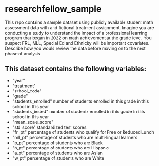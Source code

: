 # researchfellow_sample
This repo contains a sample dataset using publicly available student math assessment data with and fictional treatment assignment. Imagine you are conducting a study to understand the impact of a professional learning program that began in 2022 on math achievement at the grade level. You suspect FRL, MLL, Special Ed and Ethnicity will be important covariates.  Describe how you would review the data before moving on to the next phase of analysis.

## This dataset contains the following variables:
* "year"             
* "treatment"         
* "school_code"
* "grade"
* "students_enrolled" number of students enrolled in this grade in this school in this year
* "students_tested"  number of students enrolled in this grade in this school in this year
* "mean_scale_score"  
* "std_score" standardized test scores
* "frl_pt" percentage of students who qualify for Free or Reduced Lunch
* "mll_pt" percentage of students who are multi-lingual learners           
* "b_pt" percentage of students who are Black
* "h_pt" percentage of students who are Hispanic
* "a_pt" percentage of students who are Asian
* "w_pt" percentage of students who are White

